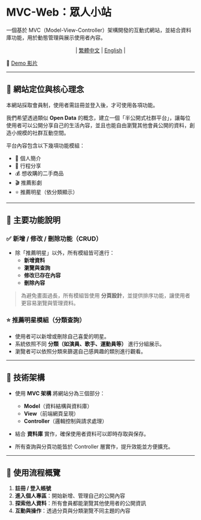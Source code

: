 # **MVC-Web：眾人小站**
一個基於 MVC（Model-View-Controller）架構開發的互動式網站，並結合資料庫功能，用於動態管理與展示使用者內容。

<div align="center">

| [繁體中文](README.md) | [English](README_en-us.md) | 

</div>

🎥 [Demo 影片](https://www.youtube.com/watch?v=JC-y-y8_nVY)

---

## 📌 網站定位與核心理念

本網站採取會員制，使用者需註冊並登入後，才可使用各項功能。

我們希望透過類似 **Open Data** 的概念，建立一個「半公開式社群平台」，讓每位使用者可以公開分享自己的生活內容，並且也能自由瀏覽其他會員公開的資料，創造小規模的社群互動空間。

平台內容包含以下幾項功能模組：

- 📄 個人簡介
- 🧭 行程分享
- 💰 想收購的二手商品
- 🎬 推薦影劇
- ⭐ 推薦明星（依分類顯示）

---

## 🔧 主要功能說明

### ✅ 新增 / 修改 / 刪除功能（CRUD）
- 除「推薦明星」以外，所有模組皆可進行：
  - **新增資料**
  - **瀏覽與查詢**
  - **修改已存在內容**
  - **刪除內容**

> 為避免畫面過長，所有模組皆使用 **分頁設計**，並提供排序功能，讓使用者更容易瀏覽與管理資料。

### ⭐ 推薦明星模組（分類查詢）
- 使用者可以新增或刪除自己喜愛的明星。
- 系統依照不同 **分類（如演員、歌手、運動員等）** 進行分組展示。
- 瀏覽者可以依照分類來篩選自己感興趣的類別進行觀看。

---

## 🧱 技術架構

- 使用 **MVC 架構** 將網站分為三個部分：
  - **Model**（資料結構與資料庫）
  - **View**（前端網頁呈現）
  - **Controller**（邏輯控制與請求處理）

- 結合 **資料庫** 實作，確保使用者資料可以即時存取與保存。

- 所有查詢與分頁功能皆於 Controller 層實作，提升效能並方便擴充。

---

## 👣 使用流程概覽

1. **註冊 / 登入帳號**  
2. **進入個人專區**：開始新增、管理自己的公開內容  
3. **探索他人資料**：所有會員都能瀏覽其他使用者的公開資訊  
4. **互動與操作**：透過分頁與分類瀏覽不同主題的內容


